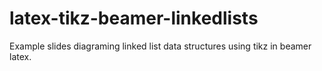 # latex-tikz-beamer-linkedlists
Example slides diagraming linked list data structures using tikz in beamer latex.
